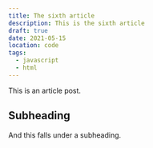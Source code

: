```yaml
---
title: The sixth article
description: This is the sixth article
draft: true
date: 2021-05-15
location: code
tags:
  - javascript
  - html
---
```

This is an article post.

## Subheading

And this falls under a subheading.
